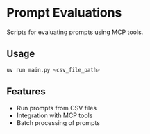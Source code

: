 # Prompt Evaluations

Scripts for evaluating prompts using MCP tools.

## Usage

```bash
uv run main.py <csv_file_path>
```

## Features

- Run prompts from CSV files
- Integration with MCP tools
- Batch processing of prompts
